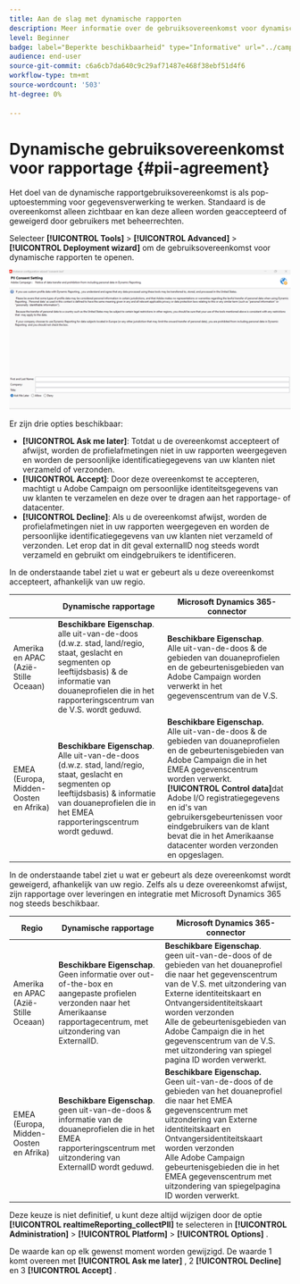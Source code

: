 ```yaml
---
title: Aan de slag met dynamische rapporten
description: Meer informatie over de gebruiksovereenkomst voor dynamische rapporten
level: Beginner
badge: label="Beperkte beschikbaarheid" type="Informative" url="../campaign-standard-migration-home.md" tooltip="Beperkt tot gemigreerde gebruikers in Campaign Standard"
audience: end-user
source-git-commit: c6a6cb7da640c9c29af71487e468f38ebf51d4f6
workflow-type: tm+mt
source-wordcount: '503'
ht-degree: 0%

---
```



# Dynamische gebruiksovereenkomst voor rapportage {#pii-agreement}

Het doel van de dynamische rapportgebruiksovereenkomst is als pop-uptoestemming voor gegevensverwerking te werken. Standaard is de overeenkomst alleen zichtbaar en kan deze alleen worden geaccepteerd of geweigerd door gebruikers met beheerrechten.

Selecteer **[!UICONTROL Tools]** > **[!UICONTROL Advanced]** > **[!UICONTROL Deployment wizard]** om de gebruiksovereenkomst voor dynamische rapporten te openen.

![](assets/pii-agreement.png)

Er zijn drie opties beschikbaar:

* **[!UICONTROL Ask me later]**: Totdat u de overeenkomst accepteert of afwijst, worden de profielafmetingen niet in uw rapporten weergegeven en worden de persoonlijke identificatiegegevens van uw klanten niet verzameld of verzonden.
* **[!UICONTROL Accept]**: Door deze overeenkomst te accepteren, machtigt u Adobe Campaign om persoonlijke identiteitsgegevens van uw klanten te verzamelen en deze over te dragen aan het rapportage- of datacenter.
* **[!UICONTROL Decline]**: Als u de overeenkomst afwijst, worden de profielafmetingen niet in uw rapporten weergegeven en worden de persoonlijke identificatiegegevens van uw klanten niet verzameld of verzonden. Let erop dat in dit geval externalID nog steeds wordt verzameld en gebruikt om eindgebruikers te identificeren.

In de onderstaande tabel ziet u wat er gebeurt als u deze overeenkomst accepteert, afhankelijk van uw regio.

|  | Dynamische rapportage | Microsoft Dynamics 365-connector |
|---|---|---|
| Amerika en APAC (Azië-Stille Oceaan) | **Beschikbare Eigenschap**. <br> alle uit-van-de-doos (d.w.z. stad, land/regio, staat, geslacht en segmenten op leeftijdsbasis) &amp; de informatie van douaneprofielen die in het rapporteringscentrum van de V.S. wordt geduwd. | **Beschikbare Eigenschap**. <br> Alle uit-van-de-doos &amp; de gebieden van douaneprofielen en de gebeurtenisgebieden van Adobe Campaign worden verwerkt in het gegevenscentrum van de V.S. |
| EMEA (Europa, Midden-Oosten en Afrika) | **Beschikbare Eigenschap**. <br> Alle uit-van-de-doos (d.w.z. stad, land/regio, staat, geslacht en segmenten op leeftijdsbasis) &amp; informatie van douaneprofielen die in het EMEA rapporteringscentrum wordt geduwd. | **Beschikbare Eigenschap.** <br> Alle uit-van-de-doos &amp; de gebieden van douaneprofielen en de gebeurtenisgebieden van Adobe Campaign die in het EMEA gegevenscentrum worden verwerkt. <br>**[!UICONTROL Control data]**&#x200B;dat Adobe I/O registratiegegevens en id&#39;s van gebruikersgebeurtenissen voor eindgebruikers van de klant bevat die in het Amerikaanse datacenter worden verzonden en opgeslagen. |

In de onderstaande tabel ziet u wat er gebeurt als deze overeenkomst wordt geweigerd, afhankelijk van uw regio. Zelfs als u deze overeenkomst afwijst, zijn rapportage over leveringen en integratie met Microsoft Dynamics 365 nog steeds beschikbaar.

| Regio | Dynamische rapportage | Microsoft Dynamics 365-connector |
|---|---|---|
| Amerika en APAC (Azië-Stille Oceaan) | **Beschikbare Eigenschap**. <br> Geen informatie over out-of-the-box en aangepaste profielen verzonden naar het Amerikaanse rapportagecentrum, met uitzondering van ExternalID. | **Beschikbare Eigenschap**. <br> geen uit-van-de-doos of de gebieden van het douaneprofiel die naar het gegevenscentrum van de V.S. met uitzondering van Externe identiteitskaart en Ontvangersidentiteitskaart worden verzonden <br> Alle de gebeurtenisgebieden van Adobe Campaign die in het gegevenscentrum van de V.S. met uitzondering van spiegel pagina ID worden verwerkt. |
| EMEA (Europa, Midden-Oosten en Afrika) | **Beschikbare Eigenschap**. <br> geen uit-van-de-doos &amp; informatie van de douaneprofielen die in het EMEA rapporteringscentrum met uitzondering van ExternalID wordt geduwd. | **Beschikbare Eigenschap.** <br> Geen uit-van-de-doos of de gebieden van het douaneprofiel die naar het EMEA gegevenscentrum met uitzondering van Externe identiteitskaart en Ontvangersidentiteitskaart worden verzonden <br> Alle Adobe Campaign gebeurtenisgebieden die in het EMEA gegevenscentrum met uitzondering van spiegelpagina ID worden verwerkt. |

Deze keuze is niet definitief, u kunt deze altijd wijzigen door de optie **[!UICONTROL realtimeReporting_collectPII]** te selecteren in **[!UICONTROL Administration]** > **[!UICONTROL Platform]** > **[!UICONTROL Options]** .

De waarde kan op elk gewenst moment worden gewijzigd. De waarde 1 komt overeen met **[!UICONTROL Ask me later]** , 2 **[!UICONTROL Decline]** en 3 **[!UICONTROL Accept]** .
